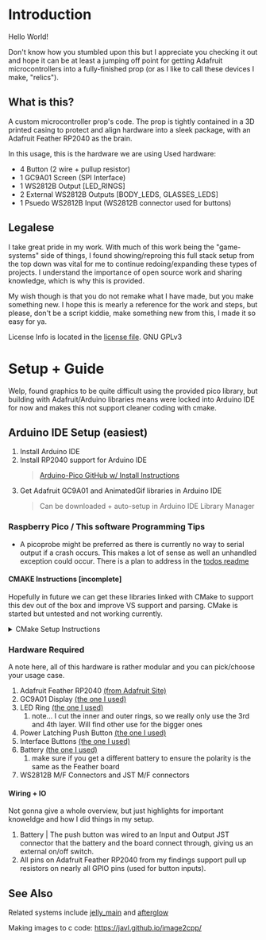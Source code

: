 
# Introduction

Hello World!

Don't know how you stumbled upon this but I appreciate you checking it out and hope it can be at least a jumping off point for getting Adafruit microcontrollers into a fully-finished prop (or as I like to call these devices I make, "relics").

## What is this?

A custom microcontroller prop's code. The prop is tightly contained in a 3D printed casing to protect and align hardware into a sleek package, with an Adafruit Feather RP2040 as the brain.


In this usage, this is the hardware we are using
Used hardware:
- 4 Button (2 wire + pullup resistor)
- 1 GC9A01 Screen (SPI Interface)
- 1 WS2812B Output [LED_RINGS]
- 2 External WS2812B Outputs [BODY_LEDS, GLASSES_LEDS]
- 1 Psuedo WS2812B Input (WS2812B connector used for buttons)


## Legalese
I take great pride in my work. With much of this work being the "game-systems" side of things, I found showing/reproing this full stack setup from the top down was vital for me to continue redoing/expanding these types of projects. I understand the importance of open source work and sharing knowledge, which is why this is provided. 

My wish though is that you do not remake what I have made, but you make something new. I hope this is mearly a reference for the work and steps, but please, don't be a script kiddie, make something new from this, I made it so easy for ya.

License Info is located in the [license file](license.md). GNU GPLv3

# Setup + Guide

Welp, found graphics to be quite difficult using the provided pico library, but building with Adafruit/Arduino libraries means were locked into Arduino IDE for now and makes this not support cleaner coding with cmake.

## Arduino IDE Setup (easiest)

1. Install Arduino IDE
2. Install RP2040 support for Arduino IDE
   >  [Arduino-Pico GitHub w/ Install Instructions](https://github.com/earlephilhower/arduino-pico) 
3. Get Adafruit GC9A01 and AnimatedGif libraries in Arduino IDE
   > Can be downloaded + auto-setup in Arduino IDE Library Manager


### Raspberry Pico / This software Programming Tips
   - A picoprobe might be preferred as there is currently no way to serial output if a crash occurs. This makes a lot of sense as well an unhandled exception could occur. There is a plan to address in the [todos readme]()


#### CMAKE Instructions [incomplete]
Hopefully in future we can get these libraries linked with CMake to support this dev out of the box and improve VS support and parsing. CMake is started but untested and not working currently.
<details>

<summary>CMake Setup Instructions</summary>
~~1. Install CMake
https://cmake.org/download/~~

~~2. Install Pico SDK using Installer
    - make sure to set up enviorment vars here
https://github.com/raspberrypi/pico-setup-windows~~

~~3. Install Arduino IDE
https://www.arduino.cc/en/software~~

~~4. Install RP2040 Support with Arduino IDE
https://github.com/earlephilhower/arduino-pico~~

~~5. Install Arduino CMake
https://github.com/queezythegreat/arduino-cmake/tree/master~~
</details>

### Hardware Required

A note here, all of this hardware is rather modular and you can pick/choose your usage case.

1. Adafruit Feather RP2040 [(from Adafruit Site)](https://www.adafruit.com/product/4884)
2. GC9A01 Display [(the one I used)](https://a.co/d/eZSs6bW)
3. LED Ring [(the one I used)](https://a.co/d/hDfiO7c)
   1. note... I cut the inner and outer rings, so we really only use the 3rd and 4th layer. Will find other use for the bigger ones
4. Power Latching Push Button [(the one I used)](https://a.co/d/b0Frmu7)
5. Interface Buttons [(the one I used)](https://a.co/d/9bYm0rQ)
6. Battery [(the one I used)](https://a.co/d/8RQDxHi)
   1. make sure if you get a different battery to ensure the polarity is the same as the Feather board
7. WS2812B M/F Connectors and JST M/F connectors


#### Wiring + IO



Not gonna give a whole overview, but just highlights for important knoweldge and how I did things in my setup.

1. Battery | The push button was wired to an Input and Output JST connector that the battery and the board connect through, giving us an external on/off switch.
2. All pins on Adafruit Feather RP2040 from my findings support pull up resistors on nearly all GPIO pins (used for button inputs).


## See Also
Related systems include [jelly_main](https://github.com/Jacob-Rose/pico-jelly) and [afterglow](https://github.com/Jacob-Rose/afterglow)

Making images to c code: https://javl.github.io/image2cpp/